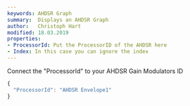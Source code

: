 ```yaml
---
keywords: AHDSR Graph
summary:  Displays an AHDSR Graph
author:   Christoph Hart
modified: 18.03.2019
properties:
- ProcessorId: Put the ProcessorID of the AHDSR here
- Index: In this case you can ignore the index
---
```


Connect the "ProcessorId" to your AHDSR Gain Modulators ID


```javascript
{
  "ProcessorId": "AHDSR Envelope1"
}
``` 